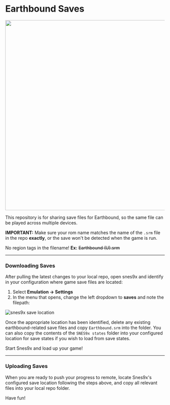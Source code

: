 # Earthbound Saves

<img src="https://user-images.githubusercontent.com/14339974/169930737-dbf7da7a-f432-449e-a7a3-eee6432fe630.png" width=600>

This repository is for sharing save files for Earthbound, so the same file can be played across multiple devices.

**IMPORTANT:**  Make sure your rom name matches the name of the `.srm` file in the repo **__exactly__**, or the save won't be detected when the game is run. 

No region tags in the filename! **Ex:** ~~Earthbound (U).srm~~ 

---

### Downloading Saves

After pulling the latest changes to your local repo, open snes9x and identify in your configuration where game save files are located:
1. Select **Emulation -> Settings** 
2. In the menu that opens, change the left dropdown to **saves** and note the filepath:

![snes9x save location](https://user-images.githubusercontent.com/14339974/169931319-44f547d7-123e-49b3-8bc2-6294e36afee0.png)

Once the appropriate location has been identified, delete any existing earthbound-related save files and copy `Earthbound.srm` into the folder.
You can also copy the contents of the `SNES9x states` folder into your configured location for save states if you wish to load from save states.

Start Snes9x and load up your game!

---

### Uploading Saves

When you are ready to push your progress to remote, locate Snes9x's configured save location following the steps above, and copy all relevant files into your local repo folder.

Have fun!

